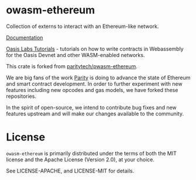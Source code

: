 # owasm-ethereum

Collection of externs to interact with an Ethereum-like network.

[Documentation](https://docs.rs/crate/owasm-ethereum)

[Oasis Labs Tutorials](https://docs.oasiscloud.io/) - tutorials on how to write contracts in Webassembly for the Oasis Devnet and other WASM-enabled networks.

This crate is forked from [paritytech/pwasm-ethereum](https://github.com/paritytech/pwasm-ethereum).

We are big fans of the work [Parity](https://www.parity.io/) is doing to advance the state of Ethereum and smart contract development. In order to further experiment with new features including new opcodes and gas models, we have forked these repositories.

In the spirit of open-source, we intend to contribute bug fixes and new features upstream and will make our changes available to the community.


# License

`owasm-ethereum` is primarily distributed under the terms of both the MIT
license and the Apache License (Version 2.0), at your choice.

See LICENSE-APACHE, and LICENSE-MIT for details.
